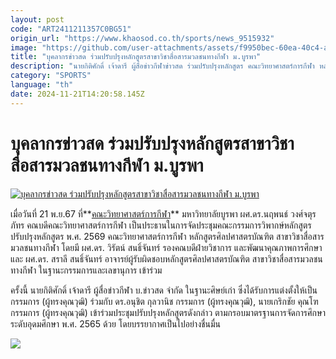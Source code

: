 ```yaml
---
layout: post
code: "ART2411211357C0BG51"
origin_url: "https://www.khaosod.co.th/sports/news_9515932"
image: "https://github.com/user-attachments/assets/f9950bec-60ea-40c4-a135-93a8c7391415"
title: "บุคลากรข่าวสด ร่วมปรับปรุงหลักสูตรสาขาวิชาสื่อสารมวลชนทางกีฬา ม.บูรพา"
description: "นายกิติศักดิ์ เจ้าดารี ผู้สื่อข่าวกีฬาข่าวสด ร่วมปรับปรุงหลักสูตร คณะวิทยาศาสตร์การกีฬา หลักสูตรศิลปศาสตรบัณฑิต สาขาวิชาสื่อสารมวลชนทางกีฬา พ.ศ. 2569"
category: "SPORTS"
language: "th"
date: 2024-11-21T14:20:58.145Z
---
```


# บุคลากรข่าวสด ร่วมปรับปรุงหลักสูตรสาขาวิชาสื่อสารมวลชนทางกีฬา ม.บูรพา

[![บุคลากรข่าวสด ร่วมปรับปรุงหลักสูตรสาขาวิชาสื่อสารมวลชนทางกีฬา ม.บูรพา](https://www.khaosod.co.th/wpapp/uploads/2024/11/ghjyr.jpg "บุคลากรข่าวสด ร่วมปรับปรุงหลักสูตรสาขาวิชาสื่อสารมวลชนทางกีฬา ม.บูรพา")](https://www.khaosod.co.th/wpapp/uploads/2024/11/ghjyr.jpg)

เมื่อวันที่ 21 พ.ย.67 ที่**[คณะวิทยาศาสตร์การกีฬา](https://fss.buu.ac.th/)** มหาวิทยาลัยบูรพา ผศ.ดร.นฤพนธ์ วงศ์จตุรภัทร คณบดีคณะวิทยาศาสตร์การกีฬา เป็นประธานในการจัดประชุมคณะกรรมการวิพากษ์หลักสูตรปรับปรุงหลักสูตร พ.ศ. 2569 คณะวิทยาศาสตร์การกีฬา หลักสูตรศิลปศาสตรบัณฑิต สาขาวิชาสื่อสารมวลชนทางกีฬา โดยมี ผศ.ดร. วิรัตน์ สนธิ์จันทร์ รองคณบดีฝ่ายวิชาการ และพัฒนาคุณภาพการศึกษา​​ และ ผศ.ดร. สราลี สนธิ์จันทร์ อาจารย์ผู้รับผิดชอบหลักสูตรศิลปศาสตรบัณฑิต สาขาวิชาสื่อสารมวลชนทางกีฬา ในฐานะกรรมการและเลขานุการ เข้าร่วม

ครั้งนี้ นายกิติศักดิ์ เจ้าดารี ผู้สื่อข่าวกีฬา บ.ข่าวสด จำกัด ในฐานะศิษย์เก่า ซึ่งได้รับการแต่งตั้งให้เป็นกรรมการ (ผู้ทรงคุณวุฒิ) ร่วมกับ ดร.อนุชิต กุลวานิช กรรมการ (ผู้ทรงคุณวุฒิ), นายเกริกชัย คุณโฑ กรรมการ (ผู้ทรงคุณวุฒิ) เข้าร่วมประชุมปรับปรุงหลักสูตรดังกล่าว ตามกรอบมาตรฐานการจัดการศึกษาระดับอุดมศึกษา พ.ศ. 2565 ด้วย โดยบรรยากาศเป็นไปอย่างชื่นมื่น

![](https://www.khaosod.co.th/wpapp/uploads/2024/11/467670277_10162511138644645_4748463504447283413_n.jpg)